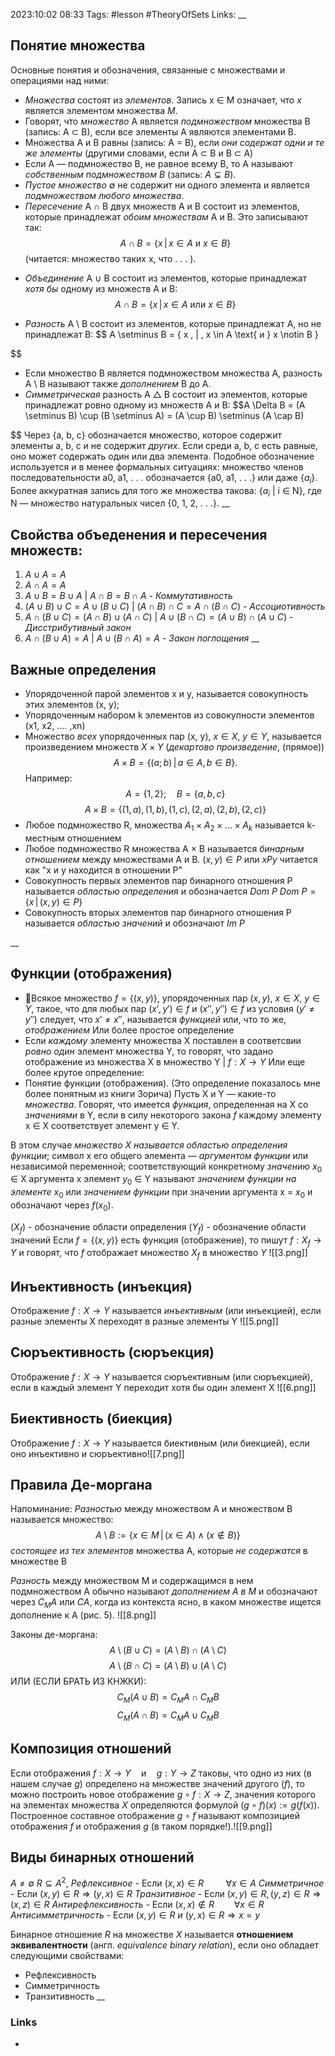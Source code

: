 2023:10:02 08:33
Tags: #lesson #TheoryOfSets
Links: 
__
## Понятие множества
Основные понятия и обозначения, связанные с множествами и операциями над ними:
- *Множества* состоят из *элементов*. Запись x ∈ M означает, что *x* является элементом множества *M*.
- Говорят, что *множество* A является *подмножеством* множества B 
  (запись: A ⊂ B), если все элементы A являются элементами B.
- Множества A и B равны (запись: A = B), если *они содержат одни и те же элементы* (другими словами, если A ⊂ B и B ⊂ A)
- Если A — подмножество B, не равное всему B, то A называют *собственным подмножеством B* (запись: $A \subsetneq B$).
- *Пустое множество* ∅ не содержит ни одного элемента и является *подмножеством любого множества*.
- *Пересечение* A ∩ B двух множеств A и B состоит из элементов, которые принадлежат *обоим множествам* A и B. Это записывают так:
  $$A \cap B = \{ x \, | \, x \in A \text{ и } x \in B \}
$$
(читается: множество таких x, что . . . ).
* *Объединение* A ∪ B состоит из элементов, которые принадлежат *хотя бы* одному из множеств A и B:
$$A \cap B = \{ x \, | \, x \in A \text{ или } x \in B \}$$
- *Разность* A \\ B состоит из элементов, которые принадлежат A, но не принадлежат B:
$$
A \setminus B = \{ x \, | \, x \in A \text{ и } x \notin B \}

$$
* Если множество B является подмножеством множества A, разность A \\ B называют также *дополнением* B до A.
* *Симметрическая* разность A △ B состоит из элементов, которые принадлежат ровно одному из множеств A и B:
$$A \Delta B = (A \setminus B) \cup (B \setminus A) = (A \cup B) \setminus (A \cap B)

$$
  Через {a, b, c} обозначается множество, которое содержит элементы a, b, c и не содержит *других*. Если среди a, b, c есть равные, оно может содержать один или два элемента. Подобное обозначение используется и в менее формальных ситуациях: множество членов последовательности a0, a1, . . . обозначается {a0, a1, . . .} или даже {$a_i$}. Более аккуратная запись для того же множества такова: {$a_i$ | i ∈ N}, где N — множество натуральных чисел 
  {0, 1, 2, . . .}.
__
## Свойства объеденения и пересечения множеств:
1) $A \cup A = A$ 
2) $A \cap A = A$
3) $A \cup B = B \cup A$ | $A \cap B = B \cap A$ - *Коммутативность*
4) $(A \cup B) \cup C = A \cup (B \cup C)$ | $(A \cap B) \cap C = A \cap (B \cap C)$ - *Ассоциотивность*
5) $A \cap ( B \cup C) = (A \cap B) \cup (A \cap C)$ | $A \cup (B \cap C) = (A \cup B) \cap (A \cup C)$ - *Дисстрибутивный закон*
6) $A \cap (B \cup A) = A$ | $A \cup (B \cap A) = A$ - *Закон поглощения*
__
## Важные определения
* Упорядоченной парой элементов x и y, называется совокупность этих элементов (x, y);
* Упорядоченным набором k элементов из совокупности элементов (x1, x2, .... ,xn)
* Множество *всех* упорядоченных пар (x, y), $x \in X$, $y \in Y$, называется произведением множеств $X \times Y$ (*декартово произведение*, (прямое))
$$A \times B = \{(a; b) \,|\, a \in A, b \in B\}.
$$
Например:
$$A = \{1, 2\}; \quad B = \{a, b, c\}
$$
$$A \times B = \{(1, a), (1, b), (1, c), (2, a), (2, b), (2, c)\}
$$
* Любое подмножество R, множества $A_{1} \times A_{2} \times \dots \times A_k$ называется k-местным отношением
* Любое подмножество R множества A × B называется *бинарным отношением* между множествами A и B.
  $(x, y) \in P$ или $xPy$ читается как "x и y находится в отношении P"
* Совокупность первых элементов пар бинарного отношения P называется *областью определения* и обозначается $Dom~P$
   $Dom~P = \{x \,|\, (x, y) \in P\}$
* Совокупность вторых элементов пар бинарного отношения P называется *областью значений* и обозначают $Im~P$

__
## Функции (отображения)
* Всякое множество $f =\{(x,y)\}$, упорядоченных пар $(x,y)$, $x \in X$, $y \in Y$, такое, что для любых пар $(x', y') \in f$ и $(x'', y'') \in f$ из условия $(y' \neq y'')$ следует, что $x' \neq x''$, называется *функцией*  или, что то же, *отображением*
 Или более простое определение
 * Если *каждому* элементу множества X поставлен в соответсвии *ровно один* элемент множества Y, то говорят, что задано отображение из множества X в множество Y | $f: X \to Y$
 Или еще более крутое определение:
 * Понятие функции (отображения). (Это определение показалось мне более понятным из книги Зорича)
Пусть X и Y — какие-то *множества*.
Говорят, что имеется *функция*, определенная на X со *значениями* в Y, если в силу некоторого закона *f* каждому элементу x ∈ X соответствует элемент y ∈ Y.

В этом случае *множество X называется областью определения функции*; символ x его общего элемента — *аргументом функции* или независимой переменной; соответствующий конкретному *значению* $x_0$ ∈ X аргумента x элемент $y_0$ ∈ Y называют *значением функции на элементе* $x_0$ или *значением функции* при значении аргумента x = $x_0$ и обозначают через $f(x_0)$. 

($X_f$) - обозначение области определения
($Y_f$) - обозначение области значений
Если $f =\{(x,y)\}$ есть функция (отображение), то пишут $f: X_f \to Y$ и говорят, что $f$ отображает множество $X_f$ в множество $Y$
![[3.png]]
## Инъективность (инъекция)
Отображение $f: X \to Y$ называется *инъективным* (или инъекцией), если разные элементы X переходят в разные элементы Y
![[5.png]]
## Сюръективность (сюръекция)
Отображение  $f: X \to Y$ называется сюръективным (или сюръекцией), если в каждый элемент Y переходит хотя бы один элемент X
![[6.png]]
## Биективность (биекция)
Отображение $f: X \to Y$ называется биективным (или биекцией), если оно инъективно и сюръективно![[7.png]]
## Правила Де-моргана
Напоминание:
*Разностью* между множеством A и множеством B называется множество:
$$A \setminus B := \{ x \in M \,|\, (x \in A) \land (x \notin B) \}$$
*состоящее из тех элементов* множества A, которые *не содержатся* в множестве B

*Разность* между множеством M и содержащимся в нем подмножеством A обычно называют *дополнением A в M* и обозначают через $C_MA$  или $CA$, когда из контекста ясно, в каком множестве ищется дополнение к A (рис. 5).
![[8.png]]

Законы де-моргана:
$$A \setminus (B \cup C) = (A \setminus B) \cap (A \setminus C)
$$
$$A \setminus (B \cap C) = (A \setminus B) \cup (A \setminus C)
$$
ИЛИ (ЕСЛИ БРАТЬ ИЗ КНЖКИ):
$$C_M(A \cup B) = C_MA \cap C_MB
$$
$$C_M(A \cap B) = C_MA \cup C_MB$$

## Композиция отношений
Если отображения $f : X \rightarrow Y \quad \text{и} \quad g : Y \rightarrow Z$ таковы, что одно из них (в нашем случае $g$) определено на множестве значений другого $( f )$, то можно построить новое отображение $g \circ f : X \rightarrow Z$, значения которого на элементах множества $X$ определяются формулой $(g \circ f)(x) := g(f(x))$. Построенное составное отображение $g \circ f$ называют композицией отображения $f$ и отображения $g$ (в таком порядке!).![[9.png]]
## Виды бинарных отношений
$A \neq  \emptyset$ $R \subseteq A^2$,
*Рефлексивное* - Если $(x,x) \in R ~~~~~~~~~\forall x \in A$
*Симметричное* - Если $(x,y) \in R \Rightarrow (y,x) \in R$
*Транзитивное* - Если $(x,y) \in R, (y, z) \in R \Rightarrow (x,z) \in R$ 
*Антирефлексивность* - Если $(x,x) \notin R \qquad \forall x \in R$
*Антисимметричность*  - Если $(x,y) \in R \ и \ (y,x)\in R \Rightarrow x=y$


Бинарное отношение $R$ на множестве $X$ называется **отношением эквивалентности** (англ. _equivalence binary relation_), если оно обладает следующими свойствами: 
- Рефлексивность
- Симметричность
- Транзитивность
__
### Links
-
